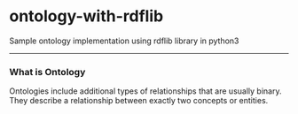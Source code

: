 # ontology-with-rdflib
Sample ontology implementation using rdflib library in python3

---

### What is Ontology
Ontologies include additional types of relationships that are usually binary. They describe a relationship between exactly two concepts or entities.
